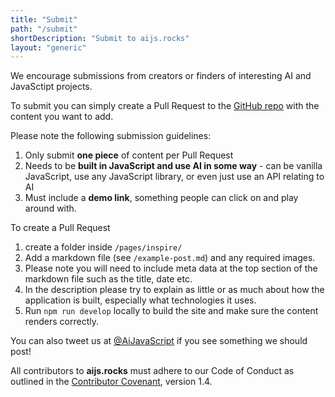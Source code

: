 ```yaml
---
title: "Submit"
path: "/submit"
shortDescription: "Submit to aijs.rocks"
layout: "generic"
---
```


We encourage submissions from creators or finders of
interesting AI and JavaSctipt projects.

To submit you can simply create a Pull Request to the [GitHub repo](https://github.com/aijavascript/aijs.rocks) with the content you want to add.

Please note the following submission guidelines:

1.  Only submit **one piece** of content per Pull Request
2.  Needs to be **built in JavaScript and use AI in some way** - can be vanilla JavaScript, use any JavaScript library, or even just use an API relating to AI
3.  Must include a **demo link**, something people can click on and play around with.

To create a Pull Request

1.  create a folder inside `/pages/inspire/`
2.  Add a markdown file (see `/example-post.md`) and any required images.
3.  Please note you will need to include meta data at the top section of the markdown file such as the title, date etc.
4.  In the description please try to explain as little or as much about how the application is built, especially what technologies it uses.
5.  Run `npm run develop` locally to build the site and make sure the content renders correctly.

You can also tweet us at [@AiJavaScript](https://twitter.com/AiJavaScript) if you see something we should post!

All contributors to **aijs.rocks** must adhere to our Code of Conduct as outlined in the [Contributor Covenant](https://www.contributor-covenant.org/version/1/4/code-of-conduct), version 1.4.
